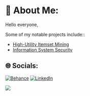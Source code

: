 # 💫 About Me:
Hello everyone,

Some of my notable projects include::
  -  [High-Utility Itemset Mining](https://github.com/xaviedoanhduy/high-itemset-mining)
  -  [Information System Security](https://github.com/xaviedoanhduy/in4-system-security)

## 🌐 Socials:
[![Behance](https://img.shields.io/badge/Behance-1769ff?logo=behance&logoColor=white)](https://behance.net/https://www.behance.net/xaviedo14) [![LinkedIn](https://img.shields.io/badge/LinkedIn-%230077B5.svg?logo=linkedin&logoColor=white)](https://linkedin.com/in/https://www.linkedin.com/in/xavie-do14/) 

[![](https://visitcount.itsvg.in/api?id=xaviedoanhduy&icon=0&color=0)](https://visitcount.itsvg.in)
